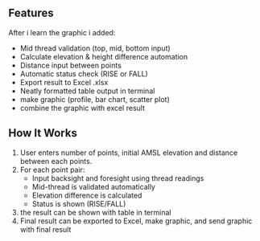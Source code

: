 ## Features
After i learn the graphic i added:
- Mid thread validation (top, mid, bottom input)
- Calculate elevation & height difference automation
- Distance input between points
- Automatic status check (RISE or FALL)
- Export result to Excel .xlsx 
- Neatly formatted table output in terminal
- make graphic (profile, bar chart, scatter plot)
- combine the graphic with excel result

## How It Works
1. User enters number of points, initial AMSL elevation and distance between each points.
2. For each point pair:
   - Input backsight and foresight using thread readings
   - Mid-thread is validated automatically
   - Elevation difference is calculated
   - Status is shown (RISE/FALL)
3. the result can be shown with table in terminal
4. Final result can be exported to Excel, make graphic, and send graphic with final result